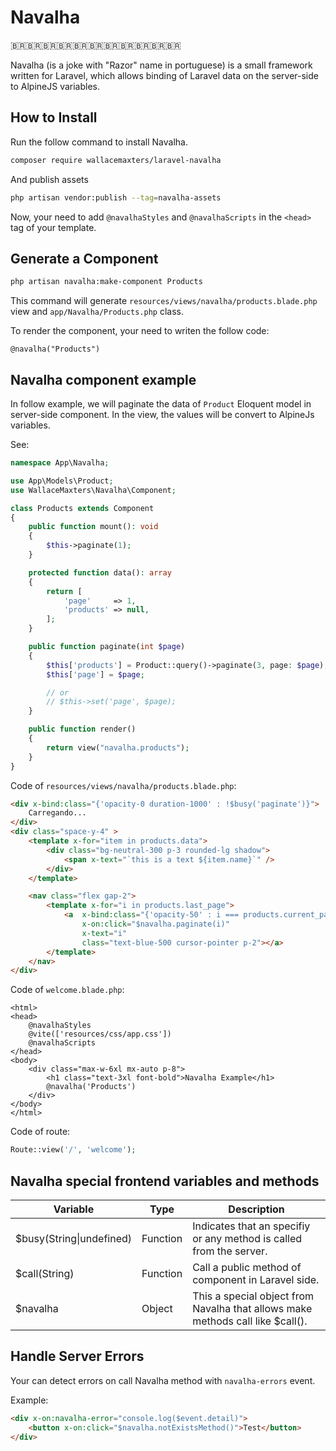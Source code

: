# Navalha 
🇧🇷🇧🇷🇧🇷🇧🇷🇧🇷🇧🇷🇧🇷🇧🇷🇧🇷🇧🇷🇧🇷

Navalha (is a joke with "Razor" name in portuguese) is a small framework written for Laravel, which allows binding of Laravel data on the server-side to AlpineJS variables.

## How to Install

Run the follow command to install Navalha.
```bash
composer require wallacemaxters/laravel-navalha
```
And publish assets
```bash
php artisan vendor:publish --tag=navalha-assets
```

Now, your need to add `@navalhaStyles` and `@navalhaScripts` in the `<head>` tag of your template.

## Generate a Component

```bash
php artisan navalha:make-component Products
```

This command will generate `resources/views/navalha/products.blade.php` view and `app/Navalha/Products.php` class.

To render the component, your need to writen the follow code:

```blade
@navalha("Products")
```

## Navalha component example

In follow example, we will paginate the data of `Product` Eloquent model in server-side component. In the view, the values will be convert to AlpineJs variables.

See:

```php
namespace App\Navalha;

use App\Models\Product;
use WallaceMaxters\Navalha\Component;

class Products extends Component
{
    public function mount(): void
    {
        $this->paginate(1);
    }

    protected function data(): array
    {
        return [
            'page'     => 1,
            'products' => null,
        ];
    }

    public function paginate(int $page)
    {
        $this['products'] = Product::query()->paginate(3, page: $page);
        $this['page'] = $page;

        // or
        // $this->set('page', $page);
    }

    public function render()
    {
        return view("navalha.products");
    }
}
```

Code of `resources/views/navalha/products.blade.php`:

```html
<div x-bind:class="{'opacity-0 duration-1000' : !$busy('paginate')}">
    Carregando...
</div>
<div class="space-y-4" >
    <template x-for="item in products.data">
        <div class="bg-neutral-300 p-3 rounded-lg shadow">
            <span x-text="`this is a text ${item.name}`" />
        </div>
    </template>

    <nav class="flex gap-2">
        <template x-for="i in products.last_page">
            <a  x-bind:class="{'opacity-50' : i === products.current_page}"
                x-on:click="$navalha.paginate(i)"
                x-text="i"
                class="text-blue-500 cursor-pointer p-2"></a>
        </template>
    </nav>
</div>

```

Code of `welcome.blade.php`:

```blade
<html>
<head>
    @navalhaStyles
    @vite(['resources/css/app.css'])
    @navalhaScripts
</head>
<body>
    <div class="max-w-6xl mx-auto p-8">
        <h1 class="text-3xl font-bold">Navalha Example</h1>
        @navalha('Products')
    </div>
</body>
</html>
```

Code of route:

```php
Route::view('/', 'welcome');
```

## Navalha special frontend variables and methods

<table>
    <thead>
        <tr>
            <th>Variable</th>
            <th>Type</th>
            <th>Description</th>
        </tr>
    </thead>
    <tbody>
    <tr>
        <td>$busy(String|undefined)</td>
        <td>Function</td>
        <td>Indicates that an specifiy or any method is called from the server.</td>
    </tr>
    <tr>
        <td>$call(String)</td>
        <td>Function</td>
        <td>Call a public method of component in Laravel side.</td>
    </tr>
    <tr>
        <td>$navalha</td>
        <td>Object</td>
        <td>This a special object from Navalha that allows make methods call like $call().</td>
    </tr>
    </tbody>
</table>


## Handle Server Errors

Your can detect errors on call Navalha method with `navalha-errors` event.

Example:

```html
<div x-on:navalha-error="console.log($event.detail)">
    <button x-on:click="$navalha.notExistsMethod()">Test</button>
</div>
```
